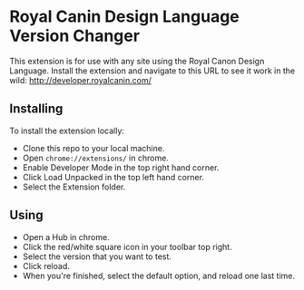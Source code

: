 # Royal Canin Design Language Version Changer

This extension is for use with any site using the Royal Canon Design Language.
Install the extension and navigate to this URL to see it work in the wild: http://developer.royalcanin.com/

## Installing

To install the extension locally:

- Clone this repo to your local machine.
- Open `chrome://extensions/` in chrome.
- Enable Developer Mode in the top right hand corner.
- Click Load Unpacked in the top left hand corner.
- Select the Extension folder.

## Using
- Open a Hub in chrome.
- Click the red/white square icon in your toolbar top right.
- Select the version that you want to test.
- Click reload.
- When you're finished, select the default option, and reload one last time.
